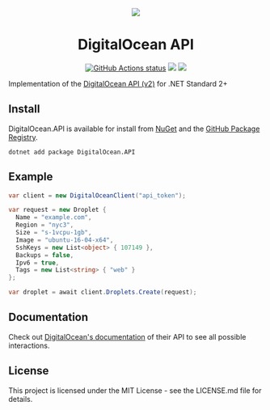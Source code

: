 <p align="center">
  <img src="https://i.imgur.com/llqIpX6.png">
</p>
<h1 align="center">
  DigitalOcean API
</h1>
<p align="center">
  <a href="https://github.com/trmcnvn/DigitalOcean.API"><img alt="GitHub Actions status" src="https://github.com/trmcnvn/DigitalOcean.API/workflows/DigitalOcean.API%20CI/badge.svg"></a>
  <a href="https://www.nuget.org/packages/DigitalOcean.API"><img src="https://img.shields.io/nuget/v/DigitalOcean.API.svg"></a>
  <a href="https://app.fossa.com/projects/git%2Bgithub.com%2Ftrmcnvn%2FDigitalOcean.API?ref=badge_shield"><img src="https://app.fossa.com/api/projects/git%2Bgithub.com%2Ftrmcnvn%2FDigitalOcean.API.svg?type=shield"></a>
</p>

Implementation of the [DigitalOcean API (v2)](https://developers.digitalocean.com/documentation/v2/#introduction) for .NET Standard 2+

## Install

DigitalOcean.API is available for install from [NuGet](https://www.nuget.org/packages/DigitalOcean.API) and the [GitHub Package Registry](https://github.com/trmcnvn/DigitalOcean.API/packages).

```
dotnet add package DigitalOcean.API
```

## Example

```csharp
var client = new DigitalOceanClient("api_token");

var request = new Droplet {
  Name = "example.com",
  Region = "nyc3",
  Size = "s-1vcpu-1gb",
  Image = "ubuntu-16-04-x64",
  SshKeys = new List<object> { 107149 },
  Backups = false,
  Ipv6 = true,
  Tags = new List<string> { "web" }
};

var droplet = await client.Droplets.Create(request);
```

## Documentation

Check out [DigitalOcean's documentation](https://developers.digitalocean.com/documentation/v2/#introduction) of their API to see all possible interactions.

## License

This project is licensed under the MIT License - see the LICENSE.md file for details.
